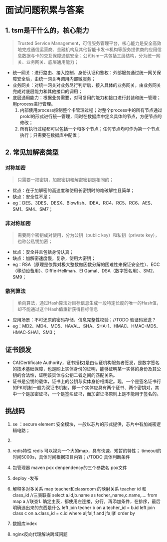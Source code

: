 # 面试问题积累与答案

## 1. tsm是干什么的，核心能力

> Trusted Service Management，可信服务管理平台，核心能力是安全高效地完成通信运营商、金融机构及其他智能卡发卡机构等服务提供商的应用信息数据与卡的交互保障通信安全；公司tsm一共包括三层结构，分为统一网关、业务网关、底层通用能力；

- 统一网关：进行路由、接入控制、身份认证和鉴权：外部服务通过统一网关保障安全后，由统一网关再调用内部微服务；
- 业务网关：对统一网关对业务尽行判断后，接入具体的业务网关，由业务网关完成对底层能力和其他接口的调用；
- 底层通用能力：根据业务需要，对可复用的能力和接口进行封装和统一管理；用process进行管理。
    1. 内部使用process控制整个卡管理过程；对整个process中的所有节点通过proId的形式进行统一管理，同时在数据库中定义具体的节点，方便节点的修改；
    2. 所有执行过程都可以包括一个和多个节点；任何节点均可作为第一个节点执行；只需要在数据库中配置；

## 2. 常见加解密类型

### 对称加密

> 只需要一把密钥，加密密钥和解密密钥是相同的；

- 优点：在于加解密的高速度和使用长密钥时的难破解性且简单；
- 缺点：安全性不足；
- eg：DES、3DES、DESX、Blowfish、IDEA、RC4、RC5、RC6、AES、SM1、SM4、SM7；


### 非对称加密

>需要两个密钥成对使用，分为公钥（public key）和私钥（private key），也称公私钥加密；

- 优点：安全并且包括身份认真；
- 缺点：加解密速度慢，复杂，使用大密钥；
- eg：RSA（原理是依靠对极大整数做因数分解的困难性来保证安全性）、ECC（移动设备用）、Diffie-Hellman、El Gamal、DSA（数字签名用）、SM2、SM9；

### 散列算法

> 单向算法，通过Hash算法对目标信息生成一段特定长度的唯一的Hash值，却不能通过这个Hash值重新获得目标信息

- 应用场景：不可还原的密码存储、信息完整性校验；//TODO 验证码发送？
- eg：MD2、MD4、MD5、HAVAL、SHA、SHA-1、HMAC、HMAC-MD5、HMAC-SHA1、SM3；

## 证书颁发

- CA(Certificate Authority，证书授权)是由认证机构服务者签发，是数字签名的技术基础保障，也是网上实体身份的证明，能够证明某一实体的身份及其公钥的合法性，证明该实体与公钥二者之间的匹配关系。
- 证书是公钥的载体，证书上的公钥与实体身份相绑定。现，一个是签名证书行的PKI机制一般为双证书机制，即一个实体应具有两个证书、两个密钥对，其中一个是加密证书，一个是签名证书，而加密证书原则上是不能用于签名的。

## 挑战码

1. se ：secure element 安全模块，一般以芯片的形式提供，芯片中有加减密逻辑电路；
2. 
3. redis特性
redis 可以视为一个大的map，具有快速、短暂的特性；
timeout的时间5000s，具体时间根据项目内容；//TODO 具体判断条件

1. 包管理器
maven
pox denpendency的三个参数名 pox文件
1. deploy -发布
2. 解释多对多关系  map teacher和classroom 的映射关系 teacher id 和 class_id
//三表联查
select a.id,b.name as techer_name,c.name,.... from map a  //联查1. 确定主表，都使用左连接，分行，再添加条件，在排序，最后明确选出来的东西是什么
left join techer b on a.techer_id = b.id
left join class c on a.class_id = c.id
where aljfaljf
and jfa;ljfl
order by

1. 数据库index

2. nginx反向代理解决跨域问题